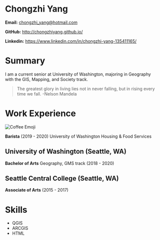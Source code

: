 # Chongzhi Yang

**Email:** chongzhi_yang@hotmail.com

**GitHub:** http://chongzhiyang.github.io/

**Linkedin:** https://www.linkedin.com/in/chongzhi-yang-135411165/

# Summary
I am a current senior at University of Washington, majoring in Geography with the GIS, Mapping, and Society track.

>The greatest glory in living lies not in never falling, but in rising every time we fall.
>-Nelson Mandela


# Work Experience

![Coffee Emoji](http://students.washington.edu/chyang3/Coffee.png)

**Barista** (2019 - 2020)
University of Washington Housing & Food Services

## University of Washington (Seattle, WA)


**Bachelor of Arts** Geography, GMS track (2018 - 2020)

## Seattle Central College (Seattle, WA)
**Associate of Arts** (2015 - 2017)


# Skills


- QGIS
- ARCGIS
- HTML

